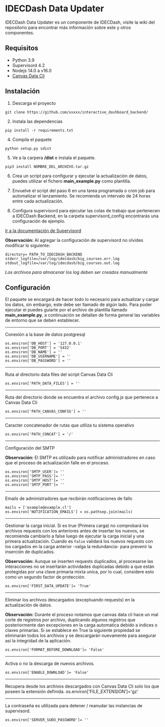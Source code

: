 # IDECDash Data Updater
IDECDash Data Updater es un componente de IDECDash, visite la wiki del repositorio para encontrar más información sobre este y otros componentes.

## Requisitos
- Python 3.9
- Supervisord 4.2
- Nodejs 14.0 a v16.0
- [Canvas Data Cli](https://github.com/instructure/canvas-data-cli "Canvas Data Cli")

## Instalación

1) Descarga el proyecto

`git clone https://github.com/xxxxx/interactive_dashboard_backend/`

2) Instala las dependencias

`pip install -r requirements.txt`

4) Compila el paquete 

`python setup.py sdist`

5) Ve a la carpera **/dist** e instala el paquete.

`pip3 install NOMBRE_DEL_ARCHIVO.tar.gz`

6) Crea un script para configurar y ejecutar la actualización de datos, puedes utilizar el fichero **main_example.py** como plantilla.

7) Envuelve el script del paso 6 en una tarea programada o cron job para automatizar el lanzamiento. Se recomienda un intervalo de 24 horas entre cada actualización.

8) Configura supervisord para ejecutar las colas de trabajo que pertenecen a IDECDash Backend, en la carpeta supervisord_config encontrarás una configuración de ejemplo.

[Ir a la documentación de Supervisord](http://supervisord.org/ "Canvas Data Cli")

**Observación:** Al agregar la configuración de supervisord no olvides modificar lo siguiente:
````
directory= PATH_TO_IDECDASH_BACKEND
stderr_logfile=/var/log/idecdash/big_courses.err.log
stdout_logfile=/var/log/idecdash/big_courses.out.log
````
*Los archivos para almacenar los log deben ser creados manualmente*


## Configuración
El paquete se encargará de hacer todo lo necesario para actualizar y cargar los datos, sin embargo, este debe ser llamado de algún lado. Para poder ejecutar el puedes guiarte por el archivo de plantilla llamado **main_example.py**, a continuación se detallan de forma general las variables de entorno que se deben establecer.

***

Conexión a la base de datos postgresql
````
os.environ['DB_HOST'] = '127.0.0.1'
os.environ['DB_PORT'] = '5432'
os.environ['DB_NAME'] = ''
os.environ['DB_USERNAME'] = ''
os.environ['DB_PASSWORD'] = ''
````

***

Ruta al directorio data files del script Canvas Data Cli
````
os.environ['PATH_DATA_FILES'] = ''
````

***

Ruta del directorio donde se encuentra el archivo config.js que pertenece a Canvas Data Cli
````
os.environ['PATH_CANVAS_CONFIG'] = ''
````

***

Caracter concatenador de rutas que utiliza tu sistema operativo  

````
os.environ['PATH_CONCAT'] = '/'
````

***

Configuración del SMTP

**Observación:** El SMTP es utilizado para notificar administradores en caso que el proceso de actualización falle en el proceso.

````
os.environ['SMTP_USER']= ''
os.environ['SMTP_PASS']= ''
os.environ['SMTP_HOST']= ''
os.environ['SMTP_PORT']= ''
````

***

Emails de administradores que recibirán notificaciones de fallo

````
mails = ['example@example.cl']
os.environ['NOTIFICATION_EMAILS'] = os.pathsep.join(mails)
````

***

Gestionar la carga inicial. Si es true (Primera carga) no comprobará los archivos requests con los anteriores antes de insertar los nuevos, se recomienda cambiarlo a false luego de ejecutar la carga inicial y una primera actualización.
Cuando es ````False```` validará los nuevos requests con los cargados en la carga anterior -valga la redundancia- para prevenir la inserción de duplicados.

**Observación:** Aunque se inserten requests duplicados, al procesarse las interacciones no se insertarán actividades duplicadas debido a que están protegidas por una clave primaria mixta unica, por lo cual, considere esto como un segundo factor de protección.

````
os.environ['FIRST_DATA_UPDATE']= 'True'
````

***

Eliminar los archivos descargados (exceptuando requests) en la actualización de datos.

**Observación:** Durante el proceso notamos que canvas data cli hace un mal corte de registros por archivo, duplicando algunos registros que posteriormente dan excepciones en la carga automatica debido a indices o claves primarias. Si se establece en True la siguiente propiedad se eliminarán todos los archivos y se descargarán nuevamente para asegurar así la integridad de la aplicación.

````
os.environ['FORMAT_BEFORE_DOWNLOAD']= 'False'
````

***

Activa o no la descarga de nuevos archivos.

````
os.environ['ENABLE_DOWNLOAD']= 'False'
````

***

Recupera desde los archivos descargados con Canvas Data Cli solo los que poseen la extensión definida. 
os.environ['FILE_EXTENSION']='gz'

***

La contraseña es utilizada para detener / reanudar las instancias de supervisord.

````
os.environ['SERVER_SUDO_PASSWORD']= ''
````
